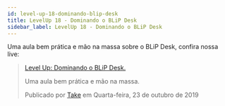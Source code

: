 ```yaml
---
id: level-up-18-dominando-blip-desk
title: LevelUp 18 - Dominando o BLiP Desk
sidebar_label: LevelUp 18 - Dominando o BLiP Desk
---
```


Uma aula bem prática e mão na massa sobre o BLiP Desk, confira nossa live:

<div id="fb-root"></div>
  <script async defer src="https://connect.facebook.net/en_US/sdk.js#xfbml=1&version=v3.2"></script>

<div class="fb-video" data-href="https://www.facebook.com/talktotake/videos/919978621718842/" data-width="1000" data-show-text="true"><blockquote cite="https://developers.facebook.com/talktotake/videos/919978621718842/" class="fb-xfbml-parse-ignore"><a href="https://developers.facebook.com/talktotake/videos/919978621718842/">Level Up: Dominando o BLiP Desk.</a><p>Uma aula bem prática e mão na massa.</p>Publicado por <a href="https://www.facebook.com/talktotake/">Take</a> em Quarta-feira, 23 de outubro de 2019</blockquote></div>